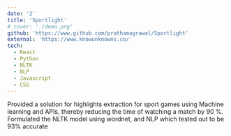```yaml
---
date: '2'
title: 'Sportlight'
# cover: './demo.png'
github: 'https://www.github.com/prathamagrawal/Sportlight'
external: 'https://www.knowunknowns.co/'
tech:
  - React
  - Python
  - NLTK
  - NLP
  - Javascript
  - CSS
---
```


Provided a solution for highlights extraction for sport games using Machine learning and APIs, thereby reducing the time of watching a match by 90 %. Formulated the NLTK model using wordnet, and NLP which tested out to be 93% accurate
